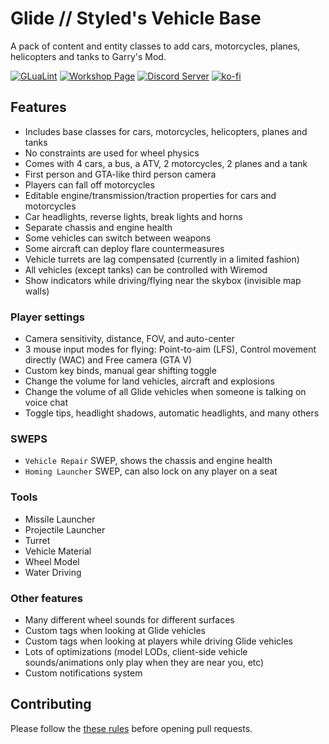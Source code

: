 # Glide // Styled's Vehicle Base

A pack of content and entity classes to add cars, motorcycles, planes, helicopters and tanks to Garry's Mod.

[![GLuaLint](https://github.com/StyledStrike/gmod-glide/actions/workflows/glualint.yml/badge.svg)](https://github.com/FPtje/GLuaFixer)
[![Workshop Page](https://img.shields.io/endpoint.svg?url=https%3A%2F%2Fshieldsio-steam-workshop.jross.me%2F3389728250%2Fsubscriptions-text)](https://steamcommunity.com/sharedfiles/filedetails/?id=3389728250)
[![Discord Server](https://img.shields.io/badge/Discord-Discord?style=flat&logo=discord&logoColor=white&color=5662F6)](https://discord.gg/aSecXvMXM2)
[![ko-fi](https://img.shields.io/badge/Support%20me%20on%20Ko--fi-Kofi?style=flat&logo=kofi&logoColor=white&color=FF5E5B
)](https://ko-fi.com/styledstrike)

## Features

- Includes base classes for cars, motorcycles, helicopters, planes and tanks
- No constraints are used for wheel physics
- Comes with 4 cars, a bus, a ATV, 2 motorcycles, 2 planes and a tank
- First person and GTA-like third person camera
- Players can fall off motorcycles
- Editable engine/transmission/traction properties for cars and motorcycles
- Car headlights, reverse lights, break lights and horns
- Separate chassis and engine health
- Some vehicles can switch between weapons
- Some aircraft can deploy flare countermeasures
- Vehicle turrets are lag compensated (currently in a limited fashion)
- All vehicles (except tanks) can be controlled with Wiremod
- Show indicators while driving/flying near the skybox (invisible map walls)

### Player settings

- Camera sensitivity, distance, FOV, and auto-center
- 3 mouse input modes for flying: Point-to-aim (LFS), Control movement directly (WAC) and Free camera (GTA V)
- Custom key binds, manual gear shifting toggle
- Change the volume for land vehicles, aircraft and explosions
- Change the volume of all Glide vehicles when someone is talking on voice chat
- Toggle tips, headlight shadows, automatic headlights, and many others

### SWEPS

- `Vehicle Repair` SWEP, shows the chassis and engine health
- `Homing Launcher` SWEP, can also lock on any player on a seat

### Tools

- Missile Launcher
- Projectile Launcher
- Turret
- Vehicle Material
- Wheel Model
- Water Driving

### Other features

- Many different wheel sounds for different surfaces
- Custom tags when looking at Glide vehicles
- Custom tags when looking at players while driving Glide vehicles
- Lots of optimizations (model LODs, client-side vehicle sounds/animations only play when they are near you, etc)
- Custom notifications system

## Contributing

Please follow the [these rules](https://github.com/StyledStrike/gmod-glide/blob/main/.github/pull_request_template.md) before opening pull requests.
